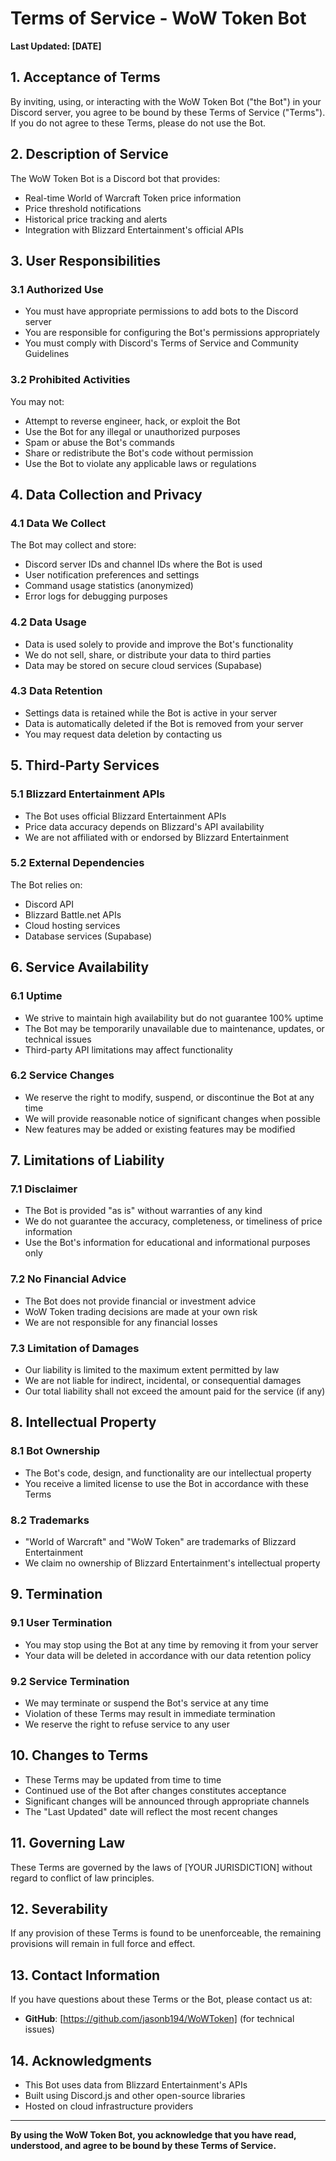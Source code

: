 # Terms of Service - WoW Token Bot

**Last Updated: [DATE]**

## 1. Acceptance of Terms

By inviting, using, or interacting with the WoW Token Bot ("the Bot") in your Discord server, you agree to be bound by these Terms of Service ("Terms"). If you do not agree to these Terms, please do not use the Bot.

## 2. Description of Service

The WoW Token Bot is a Discord bot that provides:
- Real-time World of Warcraft Token price information
- Price threshold notifications
- Historical price tracking and alerts
- Integration with Blizzard Entertainment's official APIs

## 3. User Responsibilities

### 3.1 Authorized Use
- You must have appropriate permissions to add bots to the Discord server
- You are responsible for configuring the Bot's permissions appropriately
- You must comply with Discord's Terms of Service and Community Guidelines

### 3.2 Prohibited Activities
You may not:
- Attempt to reverse engineer, hack, or exploit the Bot
- Use the Bot for any illegal or unauthorized purposes
- Spam or abuse the Bot's commands
- Share or redistribute the Bot's code without permission
- Use the Bot to violate any applicable laws or regulations

## 4. Data Collection and Privacy

### 4.1 Data We Collect
The Bot may collect and store:
- Discord server IDs and channel IDs where the Bot is used
- User notification preferences and settings
- Command usage statistics (anonymized)
- Error logs for debugging purposes

### 4.2 Data Usage
- Data is used solely to provide and improve the Bot's functionality
- We do not sell, share, or distribute your data to third parties
- Data may be stored on secure cloud services (Supabase)

### 4.3 Data Retention
- Settings data is retained while the Bot is active in your server
- Data is automatically deleted if the Bot is removed from your server
- You may request data deletion by contacting us

## 5. Third-Party Services

### 5.1 Blizzard Entertainment APIs
- The Bot uses official Blizzard Entertainment APIs
- Price data accuracy depends on Blizzard's API availability
- We are not affiliated with or endorsed by Blizzard Entertainment

### 5.2 External Dependencies
The Bot relies on:
- Discord API
- Blizzard Battle.net APIs
- Cloud hosting services
- Database services (Supabase)

## 6. Service Availability

### 6.1 Uptime
- We strive to maintain high availability but do not guarantee 100% uptime
- The Bot may be temporarily unavailable due to maintenance, updates, or technical issues
- Third-party API limitations may affect functionality

### 6.2 Service Changes
- We reserve the right to modify, suspend, or discontinue the Bot at any time
- We will provide reasonable notice of significant changes when possible
- New features may be added or existing features may be modified

## 7. Limitations of Liability

### 7.1 Disclaimer
- The Bot is provided "as is" without warranties of any kind
- We do not guarantee the accuracy, completeness, or timeliness of price information
- Use the Bot's information for educational and informational purposes only

### 7.2 No Financial Advice
- The Bot does not provide financial or investment advice
- WoW Token trading decisions are made at your own risk
- We are not responsible for any financial losses

### 7.3 Limitation of Damages
- Our liability is limited to the maximum extent permitted by law
- We are not liable for indirect, incidental, or consequential damages
- Our total liability shall not exceed the amount paid for the service (if any)

## 8. Intellectual Property

### 8.1 Bot Ownership
- The Bot's code, design, and functionality are our intellectual property
- You receive a limited license to use the Bot in accordance with these Terms

### 8.2 Trademarks
- "World of Warcraft" and "WoW Token" are trademarks of Blizzard Entertainment
- We claim no ownership of Blizzard Entertainment's intellectual property

## 9. Termination

### 9.1 User Termination
- You may stop using the Bot at any time by removing it from your server
- Your data will be deleted in accordance with our data retention policy

### 9.2 Service Termination
- We may terminate or suspend the Bot's service at any time
- Violation of these Terms may result in immediate termination
- We reserve the right to refuse service to any user

## 10. Changes to Terms

- These Terms may be updated from time to time
- Continued use of the Bot after changes constitutes acceptance
- Significant changes will be announced through appropriate channels
- The "Last Updated" date will reflect the most recent changes

## 11. Governing Law

These Terms are governed by the laws of [YOUR JURISDICTION] without regard to conflict of law principles.

## 12. Severability

If any provision of these Terms is found to be unenforceable, the remaining provisions will remain in full force and effect.

## 13. Contact Information

If you have questions about these Terms or the Bot, please contact us at:

- **GitHub**: [https://github.com/jasonb194/WoWToken] (for technical issues)

## 14. Acknowledgments

- This Bot uses data from Blizzard Entertainment's APIs
- Built using Discord.js and other open-source libraries
- Hosted on cloud infrastructure providers

---

**By using the WoW Token Bot, you acknowledge that you have read, understood, and agree to be bound by these Terms of Service.** 